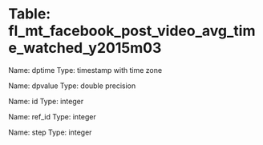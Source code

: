 Table: fl_mt_facebook_post_video_avg_time_watched_y2015m03
==========================================================

Name: dptime
Type: timestamp with time zone

Name: dpvalue
Type: double precision

Name: id
Type: integer

Name: ref_id
Type: integer

Name: step
Type: integer

